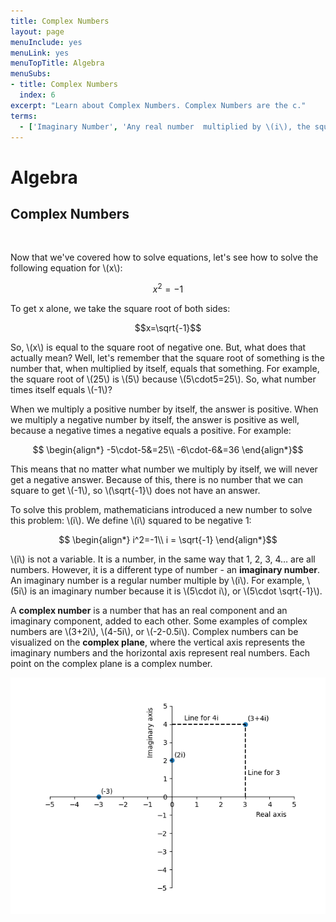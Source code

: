 ```yaml
---
title: Complex Numbers
layout: page
menuInclude: yes
menuLink: yes
menuTopTitle: Algebra
menuSubs:
- title: Complex Numbers
  index: 6
excerpt: "Learn about Complex Numbers. Complex Numbers are the c."
terms:
  - ['Imaginary Number', 'Any real number  multiplied by \(i\), the square root of \(-1\)']
---
```



<h1>Algebra</h1>

<h2>Complex Numbers</h2><br>

Now that we've covered how to solve equations, let's see how to solve the following equation for \\(x\\):

$$x^2=-1$$

To get x alone, we take the square root of both sides:

$$x=\sqrt{-1}$$

So, \\(x\\) is equal to the square root of negative one. But, what does that actually mean? Well, let's remember that the square root of something is the number that, when multiplied by itself, equals that something. For example, the square root of \\(25\\) is \\(5\\) because \\(5\cdot5=25\\). So, what number times itself equals \\(-1\\)?

When we multiply a positive number by itself, the answer is positive. When we multiply a negative number by itself, the answer is positive as well, because a negative times a negative equals a positive. For example:

$$
\begin{align*}
-5\cdot-5&=25\\
-6\cdot-6&=36
\end{align*}$$

This means that no matter what number we multiply by itself, we will never get a negative answer. Because of this, there is no number that we can square to get \\(-1\\), so \\(\sqrt{-1}\\) does not have an answer.

To solve this problem, mathematicians introduced a new number to solve this problem: \\(i\\). We define \\(i\\) squared to be negative 1:

$$
\begin{align*}
i^2=-1\\
i = \sqrt{-1}
\end{align*}$$

\\(i\\) is not a variable. It is a number, in the same way that 1, 2, 3, 4… are all numbers. However, it is a different type of number - an <b>imaginary number</b>. An imaginary number is a regular number multiple by \\(i\\). For example, \\(5i\\) is an imaginary number because it is \\(5\cdot i\\), or \\(5\cdot \sqrt{-1}\\).

A <b>complex number</b> is a number that has an real component and an imaginary component, added to each other. Some examples of complex numbers are \\(3+2i\\), \\(4-5i\\), or \\(-2-0.5i\\). Complex numbers can be visualized on the <b>complex plane</b>, where the vertical axis represents the imaginary numbers and the horizontal axis represent real numbers. Each point on the complex plane is a complex number.

<img src="../../visuals/complexplane.png">
